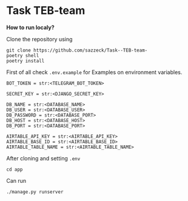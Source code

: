 # Task TEB-team

**How to run localy?**

Clone the repository using
```
git clone https://github.com/sazzeck/Task--TEB-team-
poetry shell
poetry install
```

First of all check `.env.example` for Examples on environment variables.

```
BOT_TOKEN = str:<TELEGRAM_BOT_TOKEN>

SECRET_KEY = str:<DJANGO_SECRET_KEY>

DB_NAME = str:<DATABASE_NAME>
DB_USER = str:<DATABASE_USER>
DB_PASSWORD = str:<DATABASE_PORT>
DB_HOST = str:<DATABASE_HOST>
DB_PORT = str:<DATABASE_PORT>

AIRTABLE_API_KEY = str:<AIRTABLE_API_KEY>
AIRTABLE_BASE_ID = str:<AIRTABLE_BASE_ID>
AIRTABLE_TABLE_NAME = str:<AIRTABLE_TABLE_NAME>
```


After cloning and setting `.env`
```
cd app
```

Can run
```
./manage.py runserver
```
